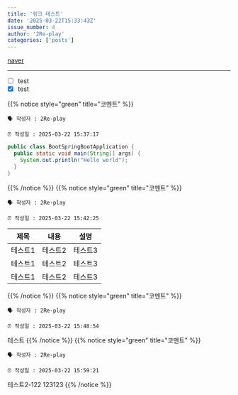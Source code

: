 ```yaml
---
title: '링크 테스트'
date: '2025-03-22T15:33:43Z'
issue_number: 4
author: '2Re-play'
categories: ['posts']
---
```


[naver](https://www.naver.com)

---

- [ ] test
- [x] test

{{% notice style="green" title="코멘트" %}}

    🗣 작성자 : 2Re-play

    ⏰ 작성일 : 2025-03-22 15:37:17
```java
public class BootSpringBootApplication {
  public static void main(String[] args) {
    System.out.println("Hello world");
  }
}
```
{{% /notice %}}
{{% notice style="green" title="코멘트" %}}

    🗣 작성자 : 2Re-play

    ⏰ 작성일 : 2025-03-22 15:42:25
|제목|내용|설명|
|------|---|---|
|테스트1|테스트2|테스트3|
|테스트1|테스트2|테스트3|
|테스트1|테스트2|테스트3|
{{% /notice %}}
{{% notice style="green" title="코멘트" %}}

    🗣 작성자 : 2Re-play

    ⏰ 작성일 : 2025-03-22 15:48:54
테스트
{{% /notice %}}
{{% notice style="green" title="코멘트" %}}

    🗣 작성자 : 2Re-play

    ⏰ 작성일 : 2025-03-22 15:59:21
테스트2-122
123123
{{% /notice %}}
